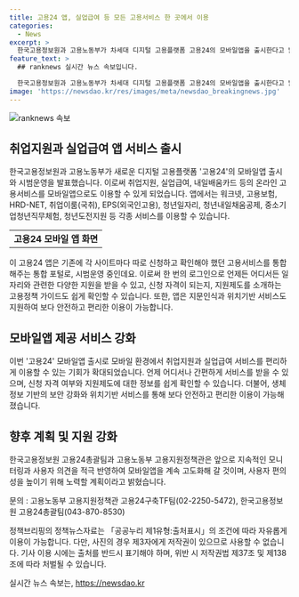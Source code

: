 ```yaml
---
title: 고용24 앱, 실업급여 등 모든 고용서비스 한 곳에서 이용
categories:
  - News
excerpt: >
  한국고용정보원과 고용노동부가 차세대 디지털 고용플랫폼 고용24의 모바일앱을 출시한다고 밝혔다. 이 앱은 취업지원, 실업급여, 내일배움카드 등의 온라인 고용서비스를 모바일앱으로 통합, 신청하고 결과를 확인할 수 있게 해주며, 생체정보 기반의 안전하고 편리한 기능을 제공한다. 사용자는 언제든 어디서든 일자리 및 관련 지원을 받을 수 있고, 지원 자격 사전진단과 각종 지원제도 소개 등을 편리하게 이용할 수 있다. 또한 위치기반 서비스로 주변 채용정보를 받을 수 있으며, 개선사항을 반영하여 지속적으로 고도화될 예정이다.
feature_text: >
  ## ranknews 실시간 뉴스 속보입니다.

  한국고용정보원과 고용노동부가 차세대 디지털 고용플랫폼 고용24의 모바일앱을 출시한다고 밝혔다. 이 앱은 취업지원, 실업급여, 내일배움카드 등의 온라인 고용서비스를 모바일앱으로 통합, 신청하고 결과를 확인할 수 있게 해주며, 생체정보 기반의 안전하고 편리한 기능을 제공한다. 사용자는 언제든 어디서든 일자리 및 관련 지원을 받을 수 있고, 지원 자격 사전진단과 각종 지원제도 소개 등을 편리하게 이용할 수 있다. 또한 위치기반 서비스로 주변 채용정보를 받을 수 있으며, 개선사항을 반영하여 지속적으로 고도화될 예정이다.
image: 'https://newsdao.kr/res/images/meta/newsdao_breakingnews.jpg'
---
```


<p><img src="https://newsdao.kr/res/images/meta/newsdao_breakingnews.jpg" alt="ranknews 속보" /></p>

<h2 data-ke-size="size26">취업지원과 실업급여 앱 서비스 출시</h2>

<p data-ke-size="size16">한국고용정보원과 고용노동부가 새로운 디지털 고용플랫폼 '고용24'의 모바일앱 출시와 시범운영을 발표했습니다. 이로써 취업지원, 실업급여, 내일배움카드 등의 온라인 고용서비스를 모바일앱으로도 이용할 수 있게 되었습니다. 앱에서는 워크넷, 고용보험, HRD-NET, 취업이룸(국취), EPS(외국인고용), 청년일자리, 청년내일채움공제, 중소기업청년직무체험, 청년도전지원 등 각종 서비스를 이용할 수 있습니다.</p>

<table>
    <tr>
        <td style="text-align: center; height: 17px;"><b>고용24 모바일 앱 화면</b></td>
    </tr>
</table>

<p data-ke-size="size16">이 고용24 앱은 기존에 각 사이트마다 따로 신청하고 확인해야 했던 고용서비스를 통합해주는 통합 포털로, 시범운영 중인데요. 이로써 한 번의 로그인으로 언제든 어디서든 일자리와 관련한 다양한 지원을 받을 수 있고, 신청 자격이 되는지, 지원제도를 소개하는 고용정책 가이드도 쉽게 확인할 수 있습니다. 또한, 앱은 지문인식과 위치기반 서비스도 지원하여 보다 안전하고 편리한 이용이 가능합니다.</p>

<h2 data-ke-size="size26">모바일앱 제공 서비스 강화</h2>

<p data-ke-size="size16">이번 '고용24' 모바일앱 출시로 모바일 환경에서 취업지원과 실업급여 서비스를 편리하게 이용할 수 있는 기회가 확대되었습니다. 언제 어디서나 간편하게 서비스를 받을 수 있으며, 신청 자격 여부와 지원제도에 대한 정보를 쉽게 확인할 수 있습니다. 더불어, 생체정보 기반의 보안 강화와 위치기반 서비스를 통해 보다 안전하고 편리한 이용이 가능해졌습니다.</p>

<h2 data-ke-size="size26">향후 계획 및 지원 강화</h2>

<p data-ke-size="size16">한국고용정보원 고용24총괄팀과 고용노동부 고용지원정책관은 앞으로 지속적인 모니터링과 사용자 의견을 적극 반영하여 모바일앱을 계속 고도화해 갈 것이며, 사용자 편의성을 높이기 위해 노력할 계획이라고 밝혔습니다.</p>

<p data-ke-size="size16">문의 : 고용노동부 고용지원정책관 고용24구축TF팀(02-2250-5472), 한국고용정보원 고용24총괄팀(043-870-8530)</p>

<p data-ke-size="size16">정책브리핑의 정책뉴스자료는 「공공누리 제1유형:출처표시」의 조건에 따라 자유롭게 이용이 가능합니다. 다만, 사진의 경우 제3자에게 저작권이 있으므로 사용할 수 없습니다. 기사 이용 시에는 출처를 반드시 표기해야 하며, 위반 시 저작권법 제37조 및 제138조에 따라 처벌될 수 있습니다. <span style="color: #1a5490;">&nbsp;</span></p>
실시간 뉴스 속보는, <a href="https://newsdao.kr" rel="dofollow">https://newsdao.kr</a>


